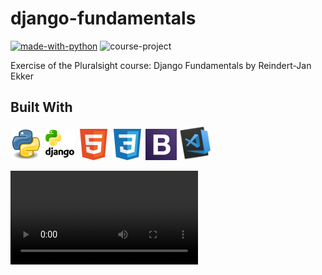 # django-fundamentals
[![made-with-python](https://img.shields.io/badge/Made%20with-Python-1f425f.svg)](https://www.python.org/)
![course-project](https://img.shields.io/badge/Project-Course-orange.svg)

Exercise of the Pluralsight course: Django Fundamentals by Reindert-Jan Ekker


## Built With
<a href="https://www.python.org/"><img src="https://raw.githubusercontent.com/BorjaG90/media/master/img/logos/python.png" width=50 alt="Python 3.6.1"></a>
<a href="https://www.djangoproject.com/"><img src="https://raw.githubusercontent.com/BorjaG90/media/master/img/logos/django.png" width=50 alt="Django 2.1.5"></a>
<a href="https://developer.mozilla.org/es/docs/HTML/HTML5"><img src="https://raw.githubusercontent.com/BorjaG90/media/master/img/logos/HTML5.png" width=50 alt="HTML5"></a>
<a href="https://developer.mozilla.org/es/docs/Web/CSS"><img src="https://raw.githubusercontent.com/BorjaG90/media/master/img/logos/css3.png" width=50 alt="CSS3"></a>
<a href="https://getbootstrap.com/"><img src="https://raw.githubusercontent.com/BorjaG90/media/master/img/logos/bootstrap.png" width=50 alt="Bootstrap"></a>
<a href="https://code.visualstudio.com/"><img src="https://raw.githubusercontent.com/BorjaG90/media/master/img/logos/vscode.png" width=50 alt="VSCode"></a>

<video src="./screenshots/meetingplanner.mp4"/>

# django_getting_started
    django-admin startproject meetingplanner

#####   To link & create html to core project where views are linked in urls of coreproject
    python manage.py startapp website

- Add 'website' in INSTALLED_APPS of settings.py in meetingplanner
- Check URL mapping in urls.py file in meetingplanner if your url getting 404


##### Python Data Model & Migration
Data Model is actually a table of database. In other words, it linked to the database.
Migration is concept which keep the database up to date with whatever changes you have done in code and data model classes
- To see pending migration
        
         python manage.py showmigrations
- To run migration

         python manage.py migrate
         
##### Created Meeting Data Model
After creating Model class, you have to generate migration files to which later on migrate in database later on.

    python manage.py makemigrations

This commands create migration scripts under migrations/ folder.

To see the SQL syntax of our created Model, execute the following command

    python manage.py sqlmigrate meetings 0001
Here, 0001 is the index of our migration file under the meetings/migrations. folder.
Now run the migrate commnad to apply the changes in the database.


##### To create, edit data from inbuilt admin panel.
We have to configure the admin mapping in admin.py file.
To use the inbuilt admin panel, we required to create one super user.

##### To create super user
    python manage.py createsuperuser


##### Flow of django MTV (Model, Template, View) [MVC] pattern
<img src="./screenshots/flow.png" alt="Original"  align="middle"/>


#### Template supports inline code like JSTL
To show any value from context or dictionary, We need to use.

    {{object.value}}

To iterate through list of object, there is support of forloop also, but it is inside the code block like below.

    {% for item in items %}
    -----
    {% endfor %}

#### URL Mapping
To create url mapping of each html pages dynamically, We have to provied <b>name</b> attribute to 
url's path method in urls.py like below.

        path('<int:id>', detail, name='detail'),

Now if we need to call the detail page from any html templat, We just need to call

       <a href="{% url 'detail' meeting.id %}">{{meeting.title}}</a>
    
which bind the detail view page and also overloading the meeting.id param to <int:id>.

Still applying url binding in main general project's urls.py is so much repetitive task so django provides
a solution to this by seprating module's urls in module's urs.py and including this urls in general urls.py like below.

    from django.urls import path, include
    path('meetings/', include('meetings.urls'))

where meetings.urls targetting the urls.py file of meeting module.


#### Applying Template Inheritance and providing static content.
To apply template inheritance concept, We need to create one base html under the templates directory.
This base.html contains the command layout using following code.

    {% block content %} {% endblock %] 

Above lines are just declaration like where the all content of page goes according to base,html.
After above declation, We have to specify following code to all html files to make the template common and standard.

    {% extends 'base.html' %} #first line
    {% load static %} #Mandatory line to load static content with following code
    {% static 'module/style.css' %}

The above extend line is required to inherit template design.
then we have to place our body code under 
    
    {% block conten %} ...body... {% endblock %}
    
#### Creating form with modelform_factory of django.forms
Its easy, We just need to create class of our model from modelform_factory and pass it to the context.

    from django.forms import modelform_factory
    MeetingForm = modelform_factory(Meeting, exclude=[])
    
    def create(request):
        return render(request,
                      'meetings/new.html',
                      context={'form': MeetingForm})
    